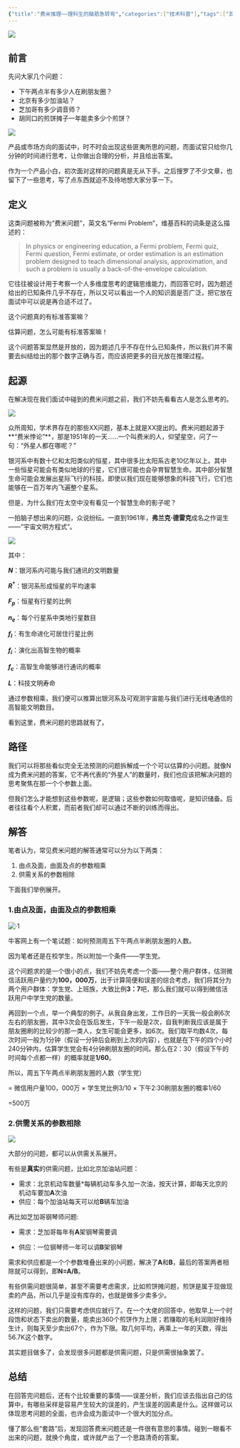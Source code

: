 ```yaml
---
{"title":"费米推理——理科生的脑筋急转弯","categories":["技术科普"],"tags":["其他"],"dg-publish":true,"permalink":"///","dgPassFrontmatter":true}
---
```



![](https://cdn.ytools.xyz/uPic/006tNc79ly1g4q43lvr1aj31910u0jzi.jpg)

## 前言

先问大家几个问题：

- 下午两点半有多少人在刷朋友圈？
- 北京有多少加油站？
- 芝加哥有多少调音师？
- 胡同口的煎饼摊子一年能卖多少个煎饼？

![](https://cdn.ytools.xyz/uPic/006tNc79ly1g4lu3nhawqj307g06ugni.jpg)

产品或市场方向的面试中，时不时会出现这些匪夷所思的问题，而面试官只给你几分钟的时间进行思考，让你做出合理的分析，并且给出答案。

作为一个产品小白，初次面对这样的问题真是无从下手。之后搜罗了不少文章，也留下了一些思考，写了点东西就迫不及待地想大家分享一下。

## 定义

这类问题被称为“费米问题”，英文名“Fermi Problem”，维基百科的词条是这么描述的：

> In physics or engineering education, a Fermi problem, Fermi quiz, Fermi question, Fermi estimate, or order estimation is an estimation problem designed to teach dimensional analysis, approximation, and such a problem is usually a back-of-the-envelope calculation.

它往往被设计用于考察一个人多维度思考的逻辑思维能力，而回答它时，因为题述给出的已知条件几乎不存在，所以又可以看出一个人的知识面是否广泛，把它放在面试中可以说是再合适不过了。

这个问题真的有标准答案嘛？

估算问题，怎么可能有标准答案嘛！

这个问题答案显然是开放的，因为题述几乎不存在什么已知条件，所以我们并不需要去纠结给出的那个数字正确与否，而应该把更多的目光放在推理过程。

## 起源

在解决现在我们面试中碰到的费米问题之前，我们不妨先看看古人是怎么思考的。

![](https://cdn.ytools.xyz/uPic/006tNc79ly1g4luzex88tj30dw09574v.jpg)

众所周知，学术界存在的那些XX问题，基本上就是XX提出的。费米问题起源于**“费米悖论”**，那是1951年的一天……一个叫费米的人，仰望星空，问了一句：“外星人都在哪呢？”

银河系中有数十亿和太阳类似的恒星，其中很多比太阳系古老10亿年以上。其中一些恒星可能会有类似地球的行星，它们很可能也会孕育智慧生命。其中部分智慧生命可能会发展出星际飞行的科技。即使以我们现在能够想象的科技飞行，它们也能够在一百万年内飞遍整个星系。

但是，为什么我们在太空中没有看见一个智慧生命的影子呢？

一拍脑子想出来的问题，众说纷纭。一直到1961年，**弗兰克·德雷克**成名之作诞生——“宇宙文明方程式”。

![](https://cdn.ytools.xyz/uPic/006tNc79ly1g4luzj3ivvj308c07gjsy.jpg)

其中：

**$N$**：银河系内可能与我们通讯的文明数量

**$R^*$**：银河系形成恒星的平均速率

**$F_p$**：恒星有行星的比例

**$n_e$**：每个行星系中类地行星数目

**$f_l$**：有生命进化可居住行星比例

**$f_i$**：演化出高智生物的概率

**$f_c$**：高智生命能够进行通讯的概率

**$L$**：科技文明寿命

通过参数相乘，我们便可以推算出银河系及可观测宇宙能与我们进行无线电通信的高智能文明数目。

看到这里，费米问题的思路就有了。

## 路径

我们可以将那些看似完全无法预测的问题拆解成一个个可以估算的小问题。就像N成为费米问题的答案，它不再代表的“外星人”的数量时，我们也应该把解决问题的思考聚焦在那一个个参数上面。

但我们怎么才能想到这些参数呢，是逻辑；这些参数如何取值呢，是知识储备。后者往往看个人积累，而前者我们却可以通过不断的训练而得出。

## 解答

笔者认为，常见费米问题的解答通常可以分为以下两类：

1. 由点及面，由面及点的参数相乘
2. 供需关系的参数相除

下面我们举例展开。

### 1.由点及面，由面及点的参数相乘

![·1](https://cdn.ytools.xyz/uPic/006tNc79ly1g4lv14r3ghj30b80b475c.jpg)

牛客网上有一个笔试题：如何预测周五下午两点半刷朋友圈的人数。

因为笔者还是在校学生，所以附加一个条件——学生党。

这个问题求的是一个很小的点，我们不妨先考虑一个面——整个用户群体，估测微信活跃用户量约为**100，000万**，出于计算简便和误差的综合考虑，我们将其分为两个用户群体：学生党、上班族，大致比例**3：7**吧，那么我们就可以得到微信活跃用户中学生党的数量。

再回到一个点，举一个典型的例子。从我自身出发，工作日的一天我一般会刷6次左右的朋友圈，其中3次会在饭后发生，下午一般是2次，自我判断我应该是属于朋友圈刷的比较少的那一类人，女生可能会更多，如6次。我们取平均数4次，每次时间一般为1分钟（假设一分钟后会刷到上次的内容），也就是在下午的四个小时240分钟内，估算学生党会有4分钟刷朋友圈的时间。那么在2：30（假设下午的时间每个点都一样）的概率就是**1/60**。

所以，周五下午两点半刷朋友圈的人数（学生党）

= 微信用户量100，000万 × 学生党比例3/10 × 下午2:30刷朋友圈的概率1/60

=500万

### 2.供需关系的参数相除

![](https://cdn.ytools.xyz/uPic/006tNc79ly1g4lv0wpkfrj30b805ugmb.jpg)

大部分的问题，都可以从供需关系展开。

有些是**真实**的供需问题，比如北京加油站问题：

- 需求：北京机动车数量*每辆机动车多久加一次油，按天计算，即每天北京的机动车要加**A**次油
- 供应：每个加油站每天可以给**B**辆车加油

再比如芝加哥钢琴师问题:

- 需求：芝加哥每年有**A**架钢琴需要调

- 供应：一位钢琴师一年可以调**B**架钢琴

需求和供应都是一个个参数堆叠出来的小问题，解决了**A**和**B**，最后的答案两者相除就可以得到，即**N=A/B**。

有些供需问题很简单，甚至不需要考虑需求，比如煎饼摊问题，煎饼是属于现做现卖的产品，所以几乎是没有库存的，也就是做多少卖多少。

这样的问题，我们只需要考虑供应就行了。在一个大佬的回答中，他取早上一个时段饱和状态下卖出的数量，能卖出360个煎饼作为上限；若赚取的毛利润刚好维持生计，则每天至少卖出67个，作为下限。取几何平均，再乘上一年的天数，得出56.7K这个数字。

其实题目做多了，会发现很多问题都是供需问题，只是供需很抽象罢了。

## 总结

在回答完问题后，还有个比较重要的事情——误差分析，我们应该去指出自己的估算中，有哪些采样是容易产生较大的误差的，产生误差的因素是什么。这样做可以体现思考问题的全面，也许会成为面试中一个很大的加分点。

懂了那么些“套路”后，发现回答费米问题还是一件很有意思的事情。碰到一眼看不出来的问题，就换个角度，或许就产出了一个思路清奇的答案。
